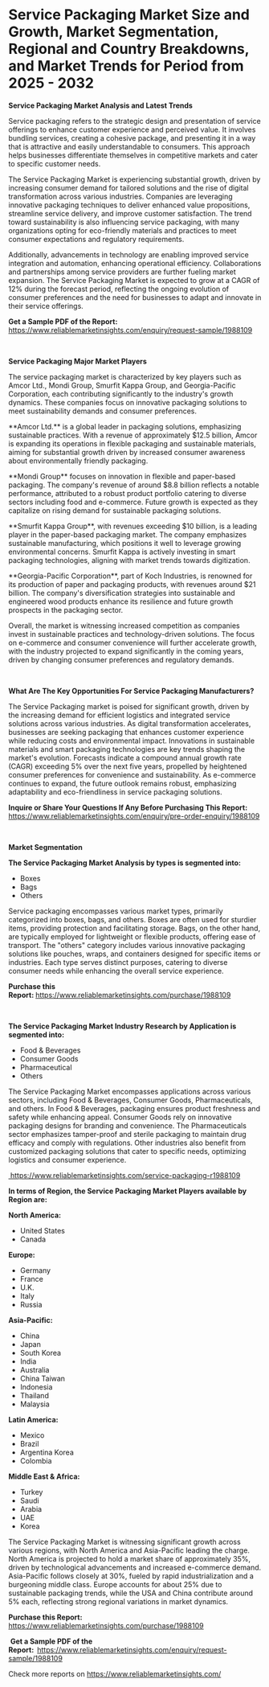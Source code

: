 <p><h1>Service Packaging Market Size and Growth, Market Segmentation, Regional and Country Breakdowns, and Market Trends for Period from 2025 -  2032</h1></p><p><strong>Service Packaging Market Analysis and Latest Trends</strong></p>
<p><p>Service packaging refers to the strategic design and presentation of service offerings to enhance customer experience and perceived value. It involves bundling services, creating a cohesive package, and presenting it in a way that is attractive and easily understandable to consumers. This approach helps businesses differentiate themselves in competitive markets and cater to specific customer needs.</p><p>The Service Packaging Market is experiencing substantial growth, driven by increasing consumer demand for tailored solutions and the rise of digital transformation across various industries. Companies are leveraging innovative packaging techniques to deliver enhanced value propositions, streamline service delivery, and improve customer satisfaction. The trend toward sustainability is also influencing service packaging, with many organizations opting for eco-friendly materials and practices to meet consumer expectations and regulatory requirements.</p><p>Additionally, advancements in technology are enabling improved service integration and automation, enhancing operational efficiency. Collaborations and partnerships among service providers are further fueling market expansion. The Service Packaging Market is expected to grow at a CAGR of 12% during the forecast period, reflecting the ongoing evolution of consumer preferences and the need for businesses to adapt and innovate in their service offerings.</p></p>
<p><strong>Get a Sample PDF of the Report:&nbsp;</strong> <a href="https://www.reliablemarketinsights.com/enquiry/request-sample/1988109?utm_campaign=2636&utm_medium=2&utm_source=Github&utm_content=ia&utm_term=01042025&utm_id=service-packaging">https://www.reliablemarketinsights.com/enquiry/request-sample/1988109</a></p>
<p>&nbsp;</p>
<p><strong>Service Packaging Major Market Players</strong></p>
<p><p>The service packaging market is characterized by key players such as Amcor Ltd., Mondi Group, Smurfit Kappa Group, and Georgia-Pacific Corporation, each contributing significantly to the industry's growth dynamics. These companies focus on innovative packaging solutions to meet sustainability demands and consumer preferences.</p><p>**Amcor Ltd.** is a global leader in packaging solutions, emphasizing sustainable practices. With a revenue of approximately $12.5 billion, Amcor is expanding its operations in flexible packaging and sustainable materials, aiming for substantial growth driven by increased consumer awareness about environmentally friendly packaging.</p><p>**Mondi Group** focuses on innovation in flexible and paper-based packaging. The company's revenue of around $8.8 billion reflects a notable performance, attributed to a robust product portfolio catering to diverse sectors including food and e-commerce. Future growth is expected as they capitalize on rising demand for sustainable packaging solutions.</p><p>**Smurfit Kappa Group**, with revenues exceeding $10 billion, is a leading player in the paper-based packaging market. The company emphasizes sustainable manufacturing, which positions it well to leverage growing environmental concerns. Smurfit Kappa is actively investing in smart packaging technologies, aligning with market trends towards digitization.</p><p>**Georgia-Pacific Corporation**, part of Koch Industries, is renowned for its production of paper and packaging products, with revenues around $21 billion. The company's diversification strategies into sustainable and engineered wood products enhance its resilience and future growth prospects in the packaging sector.</p><p>Overall, the market is witnessing increased competition as companies invest in sustainable practices and technology-driven solutions. The focus on e-commerce and consumer convenience will further accelerate growth, with the industry projected to expand significantly in the coming years, driven by changing consumer preferences and regulatory demands.</p></p>
<p>&nbsp;</p>
<p><strong>What Are The Key Opportunities For Service Packaging Manufacturers?</strong></p>
<p><p>The Service Packaging market is poised for significant growth, driven by the increasing demand for efficient logistics and integrated service solutions across various industries. As digital transformation accelerates, businesses are seeking packaging that enhances customer experience while reducing costs and environmental impact. Innovations in sustainable materials and smart packaging technologies are key trends shaping the market's evolution. Forecasts indicate a compound annual growth rate (CAGR) exceeding 5% over the next five years, propelled by heightened consumer preferences for convenience and sustainability. As e-commerce continues to expand, the future outlook remains robust, emphasizing adaptability and eco-friendliness in service packaging solutions.</p></p>
<p><strong>Inquire or Share Your Questions If Any Before Purchasing This Report:</strong> <a href="https://www.reliablemarketinsights.com/enquiry/pre-order-enquiry/1988109?utm_campaign=2636&utm_medium=2&utm_source=Github&utm_content=ia&utm_term=01042025&utm_id=service-packaging">https://www.reliablemarketinsights.com/enquiry/pre-order-enquiry/1988109</a></p>
<p>&nbsp;</p>
<p><strong>Market Segmentation</strong></p>
<p><strong>The Service Packaging Market Analysis by types is segmented into:</strong></p>
<p><ul><li>Boxes</li><li>Bags</li><li>Others</li></ul></p>
<p><p>Service packaging encompasses various market types, primarily categorized into boxes, bags, and others. Boxes are often used for sturdier items, providing protection and facilitating storage. Bags, on the other hand, are typically employed for lightweight or flexible products, offering ease of transport. The "others" category includes various innovative packaging solutions like pouches, wraps, and containers designed for specific items or industries. Each type serves distinct purposes, catering to diverse consumer needs while enhancing the overall service experience.</p></p>
<p><strong>Purchase this Report:&nbsp;</strong><a href="https://www.reliablemarketinsights.com/purchase/1988109?utm_campaign=2636&utm_medium=2&utm_source=Github&utm_content=ia&utm_term=01042025&utm_id=service-packaging">https://www.reliablemarketinsights.com/purchase/1988109</a></p>
<p>&nbsp;</p>
<p><strong>The Service Packaging Market Industry Research by Application is segmented into:</strong></p>
<p><ul><li>Food & Beverages</li><li>Consumer Goods</li><li>Pharmaceutical</li><li>Others</li></ul></p>
<p><p>The Service Packaging Market encompasses applications across various sectors, including Food & Beverages, Consumer Goods, Pharmaceuticals, and others. In Food & Beverages, packaging ensures product freshness and safety while enhancing appeal. Consumer Goods rely on innovative packaging designs for branding and convenience. The Pharmaceuticals sector emphasizes tamper-proof and sterile packaging to maintain drug efficacy and comply with regulations. Other industries also benefit from customized packaging solutions that cater to specific needs, optimizing logistics and consumer experience.</p></p>
<p><a href="https://www.reliablemarketinsights.com/service-packaging-r1988109?utm_campaign=2636&utm_medium=2&utm_source=Github&utm_content=ia&utm_term=01042025&utm_id=service-packaging">&nbsp;https://www.reliablemarketinsights.com/service-packaging-r1988109</a></p>
<p><strong>In terms of Region, the Service Packaging Market Players available by Region are:</strong></p>
<p>
    <p> <strong> North America: </strong>
        <ul>
            <li>United States</li>
            <li>Canada</li>
        </ul>
        </p> 
    <p> <strong> Europe: </strong>
        <ul>
            <li>Germany</li>
            <li>France</li>
            <li>U.K.</li>
            <li>Italy</li>
            <li>Russia</li>
        </ul>
        </p> 
    <p> <strong> Asia-Pacific: </strong>
        <ul>
            <li>China</li>
            <li>Japan</li>
            <li>South Korea</li>
            <li>India</li>
            <li>Australia</li>
            <li>China Taiwan</li>
            <li>Indonesia</li>
            <li>Thailand</li>
            <li>Malaysia</li>
        </ul>
        </p> 
    <p> <strong> Latin America: </strong>
        <ul>
            <li>Mexico</li>
            <li>Brazil</li>
            <li>Argentina Korea</li>
            <li>Colombia</li>
        </ul>
        </p> 
    <p> <strong> Middle East & Africa: </strong>
        <ul>
            <li>Turkey</li>
            <li>Saudi</li>
            <li>Arabia</li>
            <li>UAE</li>
            <li>Korea</li>
        </ul>
    </p>
    </p>
<p><p>The Service Packaging Market is witnessing significant growth across various regions, with North America and Asia-Pacific leading the charge. North America is projected to hold a market share of approximately 35%, driven by technological advancements and increased e-commerce demand. Asia-Pacific follows closely at 30%, fueled by rapid industrialization and a burgeoning middle class. Europe accounts for about 25% due to sustainable packaging trends, while the USA and China contribute around 5% each, reflecting strong regional variations in market dynamics.</p></p>
<p><strong>Purchase this Report: </strong><a href="https://www.reliablemarketinsights.com/purchase/1988109?utm_campaign=2636&utm_medium=2&utm_source=Github&utm_content=ia&utm_term=01042025&utm_id=service-packaging">https://www.reliablemarketinsights.com/purchase/1988109</a></p>
<p>&nbsp;<strong>Get a Sample PDF of the Report:&nbsp;&nbsp;</strong><a href="https://www.reliablemarketinsights.com/enquiry/request-sample/1988109?utm_campaign=2636&utm_medium=2&utm_source=Github&utm_content=ia&utm_term=01042025&utm_id=service-packaging">https://www.reliablemarketinsights.com/enquiry/request-sample/1988109</a></p>
<p><strong></strong></p>
<p>Check more reports on <a href="https://www.reliablemarketinsights.com/?utm_campaign=2636&utm_medium=2&utm_source=Github&utm_content=ia&utm_term=01042025&utm_id=service-packaging">https://www.reliablemarketinsights.com/</a></p>